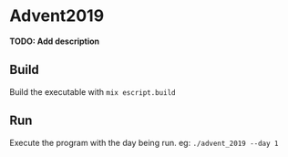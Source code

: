 # Advent2019

**TODO: Add description**

## Build

Build the executable with `mix escript.build`

## Run

Execute the program with the day being run. eg: `./advent_2019 --day 1`

